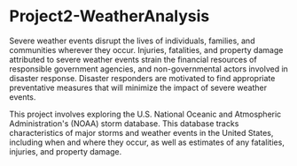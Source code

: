Project2-WeatherAnalysis
========================

Severe weather events disrupt the lives of individuals, families, and communities wherever they occur.  Injuries, fatalities, and property damage attributed to severe weather events strain the financial resources of responsible government agencies, and non-governmental actors involved in disaster response.  Disaster responders are motivated to find appropriate preventative measures that will minimize the impact of severe weather events.

This project involves exploring the U.S. National Oceanic and Atmospheric Administration's (NOAA) storm database. This database tracks characteristics of major storms and weather events in the United States, including when and where they occur, as well as estimates of any fatalities, injuries, and property damage.
